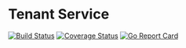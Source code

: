 # Tenant Service

[![Build Status](https://travis-ci.org/micro-business/TenantService.png)](https://travis-ci.org/micro-business/TenantService)
[![Coverage Status](https://coveralls.io/repos/micro-business/TenantService/badge.svg?branch=HEAD&service=github)](https://coveralls.io/github/micro-business/TenantService?branch=HEAD)
[![Go Report Card](https://goreportcard.com/badge/micro-business/TenantService)](https://goreportcard.com/report/micro-business/TenantService)
